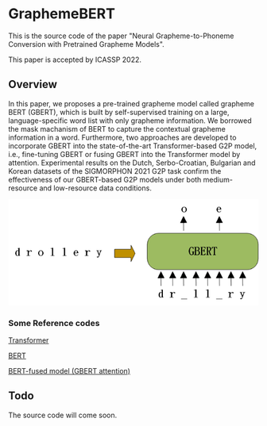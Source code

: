 # GraphemeBERT
This is the source code of the paper "Neural Grapheme-to-Phoneme Conversion with Pretrained Grapheme Models".

This paper is accepted by ICASSP 2022.

## Overview
In this paper, we proposes a pre-trained grapheme model called grapheme BERT (GBERT), which is built by self-supervised training on a large, language-specific word list with only grapheme information. We borrowed the mask machanism of BERT to capture the contextual grapheme information in a word. Furthermore, two approaches are developed to incorporate GBERT into the state-of-the-art Transformer-based G2P model, i.e., fine-tuning GBERT or fusing GBERT into the Transformer model by attention. Experimental results on the Dutch, Serbo-Croatian, Bulgarian and Korean datasets of the SIGMORPHON 2021 G2P task confirm the effectiveness of our GBERT-based G2P models under both medium-resource and low-resource data conditions.

![GBERT](https://github.com/ldong1111/GraphemeBERT/blob/main/GBERT.png)

### Some Reference codes
[Transformer](https://github.com/bentrevett/pytorch-seq2seq)

[BERT](https://github.com/codertimo/BERT-pytorch)

[BERT-fused model (GBERT attention)](https://github.com/bert-nmt/bert-nmt)

## Todo
The source code will come soon.
